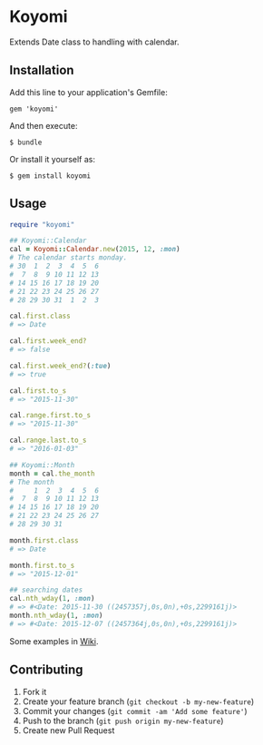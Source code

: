 # Koyomi

Extends Date class to handling with calendar.

## Installation

Add this line to your application's Gemfile:

    gem 'koyomi'

And then execute:

    $ bundle

Or install it yourself as:

    $ gem install koyomi

## Usage

``` ruby
require "koyomi"

## Koyomi::Calendar
cal = Koyomi::Calendar.new(2015, 12, :mon)
# The calendar starts monday.
# 30  1  2  3  4  5  6
#  7  8  9 10 11 12 13
# 14 15 16 17 18 19 20
# 21 22 23 24 25 26 27
# 28 29 30 31  1  2  3

cal.first.class
# => Date

cal.first.week_end?
# => false

cal.first.week_end?(:tue)
# => true

cal.first.to_s
# => "2015-11-30"

cal.range.first.to_s
# => "2015-11-30"

cal.range.last.to_s
# => "2016-01-03"

## Koyomi::Month
month = cal.the_month
# The month
#     1  2  3  4  5  6
#  7  8  9 10 11 12 13
# 14 15 16 17 18 19 20
# 21 22 23 24 25 26 27
# 28 29 30 31

month.first.class
# => Date

month.first.to_s
# => "2015-12-01"

## searching dates
cal.nth_wday(1, :mon)
# => #<Date: 2015-11-30 ((2457357j,0s,0n),+0s,2299161j)>
month.nth_wday(1, :mon)
# => #<Date: 2015-12-07 ((2457364j,0s,0n),+0s,2299161j)>

```

Some examples in [Wiki](wiki/examples).

## Contributing

1. Fork it
2. Create your feature branch (`git checkout -b my-new-feature`)
3. Commit your changes (`git commit -am 'Add some feature'`)
4. Push to the branch (`git push origin my-new-feature`)
5. Create new Pull Request
